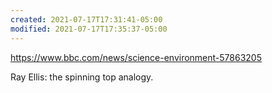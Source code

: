 ```yaml
---
created: 2021-07-17T17:31:41-05:00
modified: 2021-07-17T17:35:37-05:00
---
```


https://www.bbc.com/news/science-environment-57863205

Ray Ellis: the spinning top analogy.
